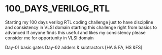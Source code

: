 # 100_DAYS_VERILOG_RTL
Starting my 100 days verilog RTL coding challenge 
just to have discipline and consistency in VLSI domain starting this challenge right from basics to advanced 
If anyone finds this useful and likes my consistency please consider me for opportunity in VLSI domain

Day-01 basic gates 
Day-02 adders & subtractors [HA & FA, HS &FS]
